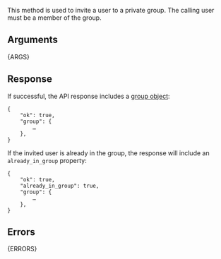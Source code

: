 This method is used to invite a user to a private group. The calling user must be a member of the group.

## Arguments

{ARGS}


## Response

If successful, the API response includes a [group object](/types/group):

    {
        "ok": true,
        "group": {
            …
        },
    }

If the invited user is already in the group, the response will include an
`already_in_group` property:

    {
        "ok": true,
        "already_in_group": true,
        "group": {
            …
        },
    }


## Errors

{ERRORS}
